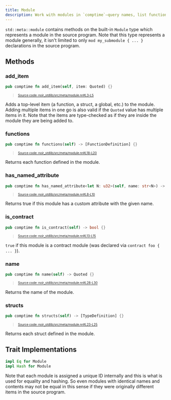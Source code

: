 ```yaml
---
title: Module
description: Work with modules in `comptime`—query names, list functions/structs, detect contracts, and add new items.
---
```


`std::meta::module` contains methods on the built-in `Module` type which represents a module in the source program.
Note that this type represents a module generally, it isn't limited to only `mod my_submodule { ... }`
declarations in the source program.

## Methods

### add_item

```rust title="add_item" showLineNumbers 
pub comptime fn add_item(self, item: Quoted) {}
```
> <sup><sub><a href="https://github.com/noir-lang/noir/blob/master/noir_stdlib/src/meta/module.nr#L3-L5" target="_blank" rel="noopener noreferrer">Source code: noir_stdlib/src/meta/module.nr#L3-L5</a></sub></sup>


Adds a top-level item (a function, a struct, a global, etc.) to the module.
Adding multiple items in one go is also valid if the `Quoted` value has multiple items in it.
Note that the items are type-checked as if they are inside the module they are being added to.

### functions

```rust title="functions" showLineNumbers 
pub comptime fn functions(self) -> [FunctionDefinition] {}
```
> <sup><sub><a href="https://github.com/noir-lang/noir/blob/master/noir_stdlib/src/meta/module.nr#L18-L20" target="_blank" rel="noopener noreferrer">Source code: noir_stdlib/src/meta/module.nr#L18-L20</a></sub></sup>


Returns each function defined in the module.

### has_named_attribute

```rust title="has_named_attribute" showLineNumbers 
pub comptime fn has_named_attribute<let N: u32>(self, name: str<N>) -> bool {}
```
> <sup><sub><a href="https://github.com/noir-lang/noir/blob/master/noir_stdlib/src/meta/module.nr#L8-L10" target="_blank" rel="noopener noreferrer">Source code: noir_stdlib/src/meta/module.nr#L8-L10</a></sub></sup>


Returns true if this module has a custom attribute with the given name.

### is_contract

```rust title="is_contract" showLineNumbers 
pub comptime fn is_contract(self) -> bool {}
```
> <sup><sub><a href="https://github.com/noir-lang/noir/blob/master/noir_stdlib/src/meta/module.nr#L13-L15" target="_blank" rel="noopener noreferrer">Source code: noir_stdlib/src/meta/module.nr#L13-L15</a></sub></sup>


`true` if this module is a contract module (was declared via `contract foo { ... }`).

### name

```rust title="name" showLineNumbers 
pub comptime fn name(self) -> Quoted {}
```
> <sup><sub><a href="https://github.com/noir-lang/noir/blob/master/noir_stdlib/src/meta/module.nr#L28-L30" target="_blank" rel="noopener noreferrer">Source code: noir_stdlib/src/meta/module.nr#L28-L30</a></sub></sup>


Returns the name of the module.

### structs

```rust title="structs" showLineNumbers 
pub comptime fn structs(self) -> [TypeDefinition] {}
```
> <sup><sub><a href="https://github.com/noir-lang/noir/blob/master/noir_stdlib/src/meta/module.nr#L23-L25" target="_blank" rel="noopener noreferrer">Source code: noir_stdlib/src/meta/module.nr#L23-L25</a></sub></sup>


Returns each struct defined in the module.

## Trait Implementations

```rust
impl Eq for Module
impl Hash for Module
```

Note that each module is assigned a unique ID internally and this is what is used for
equality and hashing. So even modules with identical names and contents may not
be equal in this sense if they were originally different items in the source program.
